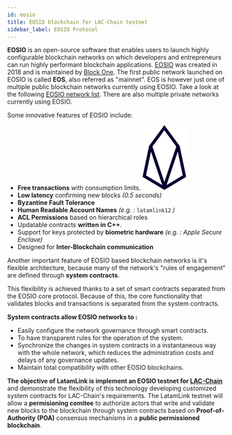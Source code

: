 ```yaml
---
id: eosio
title: EOSIO blockchain for LAC-Chain testnet
sidebar_label: EOSIO Protocol
---
```


**EOSIO** is an open-source software that enables users to launch highly configurable blockchain networks on which developers and entrepreneurs can run highly performant blockchain applications. [EOSIO](https://eos.io) was created in 2018 and is maintained by [Block One](https://block.one).  The first public network launched on EOSIO is called **EOS**, also referred as "mainnet". EOS is however just one of multiple public blockchain networks currently using EOSIO. Take a look at the following [EOSIO network list](eosio-networks.md). There are also multiple private networks currently using EOSIO.

Some innovative features of EOSIO include:

- **Free transactions** with consumption limits. [![EOSIO Github](/img/eosio-logo.png#right)](https://github.com/eosio)
- **Low latency** confirming new blocks  *(0.5 seconds)*
- **Byzantine Fault Tolerance**
- **Human Readable Account Names** *(e.g. :* `latamlink12` *)*
- **ACL Permissions** based on hierarchical roles
- Updatable contracts **written in C++**.
- Support for keys protected by **biometric hardware** *(e.g. : Apple Secure Enclave)*
- Designed for **Inter-Blockchain communication**

Another important feature of EOSIO based blockchain networks is it's flexible architecture, because  many of the network's "rules of engagement" are defined through **system contracts**.

This flexibility is achieved thanks to a set of smart contracts separated from the EOSIO core protocol. Because of this, the core functionality that validates blocks and transactions is separated from the system contracts.

**System contracts allow EOSIO networks to :**

- Easily configure the network governance through smart contracts.
- To have transparent rules for the operation of the system.
- Synchronize the changes in system contracts in a instantaneous way with the whole network, which reduces the administration costs and delays of any governance updates.
- Maintain total compatibility with other EOSIO blockchains.


**The objective of LatamLink is implement an EOSIO testnet for [LAC-Chain](https://medium.com/@lacchain.official/what-is-the-lacchain-global-alliance-and-what-does-it-consist-of-861cb76257b1)** and demonstrate the flexibility of this technology developing customized system contracts for LAC-Chain's requirements. The LatamLink testnet will allow a **permisioning comitee** to authorize actors that write and validate new blocks to the blockchain through system contracts based on **Proof-of-Authority (POA)** consensus mechanisms in a **public permissioned blockchain**.
